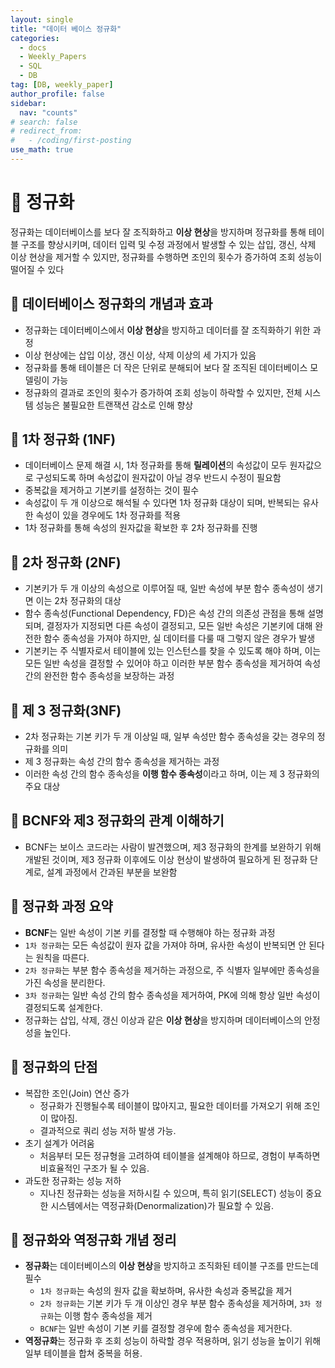 ```yaml
---
layout: single
title: "데이터 베이스 정규화"
categories:
  - docs
  - Weekly_Papers
  - SQL
  - DB
tag: [DB, weekly_paper]
author_profile: false
sidebar:
  nav: "counts"
# search: false
# redirect_from:
#   - /coding/first-posting
use_math: true
---
```


# 👑 정규화

정규화는 데이터베이스를 보다 잘 조직화하고 **이상 현상**을 방지하며 정규화를 통해 테이블 구조를 향상시키며, 데이터 입력 및 수정 과정에서 발생할 수 있는 삽입, 갱신, 삭제 이상 현상을 제거할 수 있지만, 정규화를 수행하면 조인의 횟수가 증가하여 조회 성능이 떨어질 수 있다

## 🌟 데이터베이스 정규화의 개념과 효과

- 정규화는 데이터베이스에서 **이상 현상**을 방지하고 데이터를 잘 조직화하기 위한 과정
- 이상 현상에는 삽입 이상, 갱신 이상, 삭제 이상의 세 가지가 있음
- 정규화를 통해 테이블은 더 작은 단위로 분해되어 보다 잘 조직된 데이터베이스 모델링이 가능
- 정규화의 결과로 조인의 횟수가 증가하여 조회 성능이 하락할 수 있지만, 전체 시스템 성능은 불필요한 트랜잭션 감소로 인해 향상

## 🌟 1차 정규화 (1NF)

- 데이터베이스 문제 해결 시, 1차 정규화를 통해 **릴레이션**의 속성값이 모두 원자값으로 구성되도록 하며 속성값이 원자값이 아닐 경우 반드시 수정이 필요함
- 중복값을 제거하고 기본키를 설정하는 것이 필수
- 속성값이 두 개 이상으로 해석될 수 있다면 1차 정규화 대상이 되며, 반복되는 유사한 속성이 있을 경우에도 1차 정규화를 적용
- 1차 정규화를 통해 속성의 원자값을 확보한 후 2차 정규화를 진행

## 🌟 2차 정규화 (2NF)

- 기본키가 두 개 이상의 속성으로 이루어질 때, 일반 속성에 부분 함수 종속성이 생기면 이는 2차 정규화의 대상
- 함수 종속성(Functional Dependency, FD)은 속성 간의 의존성 관점을 통해 설명되며, 결정자가 지정되면 다른 속성이 결정되고, 모든 일반 속성은 기본키에 대해 완전한 함수 종속성을 가져야 하지만, 실 데이터를 다룰 때 그렇지 않은 경우가 발생
- 기본키는 주 식별자로서 테이블에 있는 인스턴스를 찾을 수 있도록 해야 하며, 이는 모든 일반 속성을 결정할 수 있어야 하고 이러한 부분 함수 종속성을 제거하여 속성 간의 완전한 함수 종속성을 보장하는 과정

## 🌟 제 3 정규화(3NF)

- 2차 정규화는 기본 키가 두 개 이상일 때, 일부 속성만 함수 종속성을 갖는 경우의 정규화를 의미
- 제 3 정규화는 속성 간의 함수 종속성을 제거하는 과정
- 이러한 속성 간의 함수 종속성을 **이행 함수 종속성**이라고 하며, 이는 제 3 정규화의 주요 대상

## 🌟 BCNF와 제3 정규화의 관계 이해하기

- BCNF는 보이스 코드라는 사람이 발견했으며, 제3 정규화의 한계를 보완하기 위해 개발된 것이며, 제3 정규화 이후에도 이상 현상이 발생하여 필요하게 된 정규화 단계로, 설계 과정에서 간과된 부분을 보완함

## 🌟 정규화 과정 요약

- **BCNF**는 일반 속성이 기본 키를 결정할 때 수행해야 하는 정규화 과정
- `1차 정규화`는 모든 속성값이 원자 값을 가져야 하며, 유사한 속성이 반복되면 안 된다는 원칙을 따른다.
- `2차 정규화`는 부분 함수 종속성을 제거하는 과정으로, 주 식별자 일부에만 종속성을 가진 속성을 분리한다.
- `3차 정규화`는 일반 속성 간의 함수 종속성을 제거하여, PK에 의해 항상 일반 속성이 결정되도록 설계한다.
- 정규화는 삽입, 삭제, 갱신 이상과 같은 **이상 현상**을 방지하며 데이터베이스의 안정성을 높인다.

## 🌟 정규화의 단점

- 복잡한 조인(Join) 연산 증가
  - 정규화가 진행될수록 테이블이 많아지고, 필요한 데이터를 가져오기 위해 조인이 많아짐.
  - 결과적으로 쿼리 성능 저하 발생 가능.
- 초기 설계가 어려움
  - 처음부터 모든 정규형을 고려하여 테이블을 설계해야 하므로, 경험이 부족하면 비효율적인 구조가 될 수 있음.
- 과도한 정규화는 성능 저하
  - 지나친 정규화는 성능을 저하시킬 수 있으며, 특히 읽기(SELECT) 성능이 중요한 시스템에서는 역정규화(Denormalization)가 필요할 수 있음.

## 🌟 정규화와 역정규화 개념 정리

- **정규화**는 데이터베이스의 **이상 현상**을 방지하고 조직화된 테이블 구조를 만드는데 필수
  - `1차 정규화`는 속성의 원자 값을 확보하며, 유사한 속성과 중복값을 제거
  - `2차 정규화`는 기본 키가 두 개 이상인 경우 부분 함수 종속성을 제거하며, `3차 정규화`는 이행 함수 종속성을 제거
  - `BCNF`는 일반 속성이 기본 키를 결정할 경우에 함수 종속성을 제거한다.
- **역정규화**는 정규화 후 조회 성능이 하락할 경우 적용하며, 읽기 성능을 높이기 위해 일부 테이블을 합쳐 중복을 허용.
